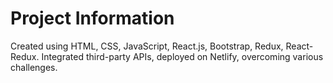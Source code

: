 # Project Information
Created using HTML, CSS, JavaScript, React.js, Bootstrap, Redux, React-Redux.
Integrated third-party APIs, deployed on Netlify, overcoming various challenges.









